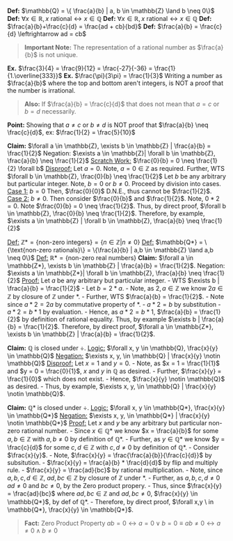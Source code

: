 <b>Def:</b> $\mathbb{Q} = \{ \frac{a}{b} | a, b \in \mathbb{Z} \land b \neq 0\}$
<b>Def:</b> $\forall x \in \mathbb{R}, x \text{ rational} \leftrightarrow x \in \mathbb{Q}$
<b>Def:</b> $\forall x \in \mathbb{R}, x \text{ rational} \leftrightarrow x \in \mathbb{Q}$
<b>Def:</b> $\frac{a}{b}+\frac{c}{d} = \frac{ad + cb}{bd}$
<b>Def:</b> $\frac{a}{b} = \frac{c}{d} \leftrightarrow ad = cb$

><b>Important Note:</b> The representation of a rational number as $\frac{a}{b}$ is not unique.

<b>Ex.</b> $\frac{3}{4} = \frac{9}{12} = \frac{-27}{-36} = \frac{1}{1.\overline{333}}$
<b>Ex.</b> $\frac{\pi}{3\pi} = \frac{1}{3}$
Writing a number as $\frac{a}{b}$ where the top and bottom aren't integers, is NOT a proof that the number is irrational.

><b>Also:</b> If $\frac{a}{b} = \frac{c}{d}$ that does not mean that $a = c$ or $b = d$ necessarily.

<b>Point:</b> Showing that $a \neq c$ or $b \neq d$ is NOT proof that $\frac{a}{b} \neq \frac{c}{d}$, ex: $\frac{1}{2} = \frac{5}{10}$

<b>Claim:</b> $\forall a \in \mathbb{Z}, \exists b \in \mathbb{Z} | \frac{a}{b} = \frac{1}{2}$
	Negation: $\exists a \in \mathbb{Z}| \forall b \in \mathbb{Z}, \frac{a}{b} \neq \frac{1}{2}$
	<u>Scratch Work:</u> $\frac{0}{b} = 0 \neq \frac{1}{2} \forall b$
	<u>Disproof:</u> Let $a = 0$.
	Note, $a = 0 \in \mathbb{Z}$ as required.
	Further, WTS $\forall b \in \mathbb{Z}, \frac{0}{b} \neq \frac{1}{2}$
	Let $b$ be any arbitrary but particular integer.
	Note, $b = 0$ or $b \neq 0$. Proceed by division into cases.
	<u>Case 1:</u> $b = 0$ Then, $\frac{0}{0}$ D.N.E., thus cannot be $\frac{1}{2}$.
	<u>Case 2:</u> $b \neq 0$. Then consider $\frac{0}{b}$ and $\frac{1}{2}$.
	Note, $0 * 2 = 0$.
	Note $\frac{0}{b} = 0 \neq \frac{1}{2}$.
	Thus, by direct proof, $\forall b \in \mathbb{Z}, \frac{0}{b} \neq \frac{1}{2}$.
	Therefore, by example,
		$\exists a \in \mathbb{Z} | \forall b \in \mathbb{Z}, \frac{a}{b} \neq \frac{1}{2}$

<u>Def:</u> $\mathbb{Z*} = \{\text{non-zero integers}\} = \{n \in \mathbb{Z} | n \neq 0\}$
<u>Def:</u> $\mathbb{Q*} = \{\text{non-zero rationals}\} = \{\frac{a}{b} | a,b \in \mathbb{Z} \land a,b \neq 0\}$
<u>Def:</u> $\mathbb{R*} = \{\text{non-zero real numbers}\}$
<b>Claim:</b> $\forall a \in \mathbb{Z*}, \exists b \in \mathbb{Z} | \frac{a}{b} = \frac{1}{2}$.
	Negation: $\exists a \in \mathbb{Z*}| \forall b \in \mathbb{Z}, \frac{a}{b} \neq \frac{1}{2}$
	<u>Proof:</u> Let $a$ be any arbitrary but particular integer.
	- WTS $\exists b | \frac{a}{b} = \frac{1}{2}$
	- Let $b = 2 * a$.
	- Note, as $2, a \in \mathbb{Z}$ we know $2a \in \mathbb{Z}$ by closure of $\mathbb{Z}$ under $*$.
	- Further, WTS $\frac{a}{b} = \frac{1}{2}$.
	- Note since $a * 2 = 2a$ by commutative property of $*$.
	- $a*2 = b$ by substitution
	- $a*2 = b*1$ by evaluation.
	- Hence, as $a*2 = b*1$, $\frac{a}{b} = \frac{1}{2}$ by definition of rational equality.
	Thus, by example $\exists b | \frac{a}{b} = \frac{1}{2}$.
	Therefore, by direct proof, $\forall a \in \mathbb{Z*}, \exists b \in \mathbb{Z} | \frac{a}{b} = \frac{1}{2}$.

<b>Claim:</b> $\mathbb{Q}$ is closed under $\div$.
<u>Logic:</u> $\forall x, y \in \mathbb{Q}, \frac{x}{y} \in \mathbb{Q}$
<u>Negation:</u> $\exists x, y, \in \mathbb{Q} | \frac{x}{y} \notin \mathbb{Q}$
<u>Disproof:</u> Let $x = 1$ and $y = 0$.
	- Note, as $x = 1 = \frac{1}{1}$ and $y = 0 = \frac{0}{1}$, $x$ and $y$ in $\mathbb{Q}$ as desired.
	- Further, $\frac{x}{y} = \frac{1}{0}$ which does not exist.
	- Hence, $\frac{x}{y} \notin \mathbb{Q}$ as desired.
	- Thus, by example, $\exists x, y, \in \mathbb{Q} | \frac{x}{y} \notin \mathbb{Q}$.

<b>Claim:</b> $\mathbb{Q*}$ is closed under $\div$.
<u>Logic:</u> $\forall x, y \in \mathbb{Q*}, \frac{x}{y} \in \mathbb{Q*}$
<u>Negation:</u> $\exists x, y, \in \mathbb{Q*} | \frac{x}{y} \notin \mathbb{Q*}$
<u>Proof:</u> Let $x$ and $y$ be any arbitrary but particular non-zero rational number.
	- Since $x \in \mathbb{Q*}$ we know $x = \frac{a}{b}$ for some $a, b \in \mathbb{Z}$ with $a, b \neq 0$ by definition of $\mathbb{Q*}$.
	- Further, as $y \in \mathbb{Q*}$ we know $y = \frac{c}{d}$ for some $c, d \in \mathbb{Z}$ with $c, d \neq 0$ by definition of $\mathbb{Q*}$.
	- Consider $\frac{x}{y}$. 
	- Note, $\frac{x}{y} = \frac{\frac{a}{b}}{\frac{c}{d}}$ by subsitution.
	- $\frac{x}{y} = \frac{a}{b} * \frac{d}{d}$ by flip and multiply rule.
	- $\frac{x}{y} = \frac{ad}{bc}$ by rational multiplication.
	- Note, since $a, b, c, d \in \mathbb{Z}$, $ad, bc \in \mathbb{Z}$ by closure of $\mathbb{Z}$ under $*$.
	- Further, as $a,b,c,d \neq 0$ $ad \neq 0$ and $bc \neq 0$, by the Zero product propery.
	- Thus, since $\frac{x}{y} = \frac{ad}{bc}$ where $ad, bc \in \mathbb{Z}$ and $ad,bc \neq 0$, $\frac{x}{y} \in \mathbb{Q*}$, by def of $\mathbb{Q*}$.
	- Therefore, by direct proof, $\forall x,y \ in \mathbb{Q*}, \frac{x}{y} \in \mathbb{Q*}$.

> <b>Fact:</b> Zero Product Property
> $ab = 0 \leftrightarrow a = 0 \lor b = 0 \equiv ab \neq 0 \leftrightarrow a \neq 0 \land b \neq 0$